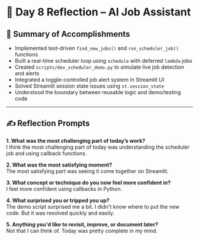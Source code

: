 
# 🧠 Day 8 Reflection – AI Job Assistant

## 🧩 Summary of Accomplishments

- Implemented test-driven `find_new_jobs()` and `run_scheduler_job()` functions
- Built a real-time scheduler loop using `schedule` with deferred `lambda` jobs
- Created `scripts/dev_scheduler_demo.py` to simulate live job detection and alerts
- Integrated a toggle-controlled job alert system in Streamlit UI
- Solved Streamlit session state issues using `st.session_state`
- Understood the boundary between reusable logic and demo/testing code

---

## ✍️ Reflection Prompts

**1. What was the most challenging part of today’s work?**  
I think the most challenging part of today was understanding the scheduler job and using callback functions.

**2. What was the most satisfying moment?**  
The most satisfying part was seeing it come together on Streamlit.

**3. What concept or technique do you now feel more confident in?**  
I feel more confident using callbacks in Python.

**4. What surprised you or tripped you up?**  
The demo script surprised me a bit. I didn't know where to put the new code. But it was resolved quickly and easily.

**5. Anything you'd like to revisit, improve, or document later?**  
Not that I can think of. Today was pretty complete in my mind.

